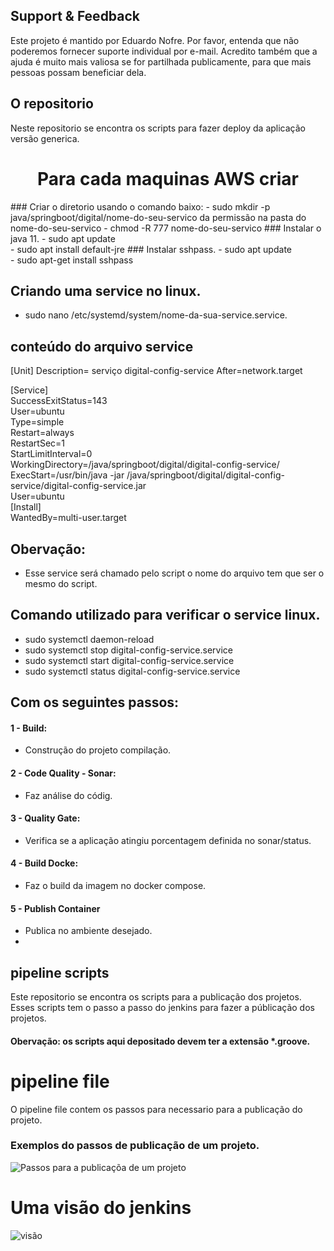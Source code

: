 ## Support & Feedback
Este projeto é mantido por Eduardo Nofre. Por favor, entenda que não poderemos fornecer suporte individual por e-mail. 
Acredito também que a ajuda é muito mais valiosa se for partilhada publicamente, para que mais pessoas possam beneficiar dela.

## O repositorio
Neste repositorio se encontra os scripts para fazer deploy da aplicação versão generica.

<h1 align="center">
    Para cada maquinas AWS criar
</h1>
  ### Criar o diretorio usando o comando baixo:
    - sudo mkdir -p java/springboot/digital/nome-do-seu-servico da permissão na pasta  do nome-do-seu-servico
    - chmod -R 777 nome-do-seu-servico
  ### Instalar o java 11.
   - sudo apt update<br>
   - sudo apt install default-jre
  ### Instalar sshpass.
   - sudo apt update<br>
   - sudo apt-get install sshpass

## Criando uma service no linux.
  - sudo nano /etc/systemd/system/nome-da-sua-service.service.
  
## conteúdo do arquivo service
[Unit]
Description= serviço digital-config-service
After=network.target

[Service]<br>
  SuccessExitStatus=143<br>
  User=ubuntu<br>
  Type=simple<br>
  Restart=always<br>
  RestartSec=1<br>
  StartLimitInterval=0<br>
  WorkingDirectory=/java/springboot/digital/digital-config-service/<br>
  ExecStart=/usr/bin/java -jar /java/springboot/digital/digital-config-service/digital-config-service.jar<br>
  User=ubuntu<br>
[Install]<br>
  WantedBy=multi-user.target<br>
    
## Obervação: 
  - Esse service será chamado  pelo script o nome do arquivo tem que ser o mesmo do script.

## Comando utilizado para verificar o service linux.
  - sudo systemctl daemon-reload
  - sudo systemctl stop digital-config-service.service
  - sudo systemctl start digital-config-service.service
  - sudo systemctl status digital-config-service.service

## Com os seguintes passos:
 #### 1 -  Build: 
 - Construção do projeto compilação. 
 #### 2 - Code Quality - Sonar: 
 - Faz análise do códig.
 #### 3 - Quality Gate: 
 - Verifica se a aplicação atingiu porcentagem definida no sonar/status.
 #### 4 - Build Docke: 
 - Faz o build da imagem no docker compose.
 #### 5 - Publish Container 
 - Publica no ambiente desejado.
 - 
## pipeline scripts
Este repositorio se encontra os scripts para a publicação dos projetos. Esses scripts tem o passo a passo do jenkins para fazer a públicação dos projetos.
#### Obervação: os scripts aqui depositado devem ter a extensão *.groove.

# pipeline file
O pipeline file contem os passos para necessario para a publicação do projeto.

### Exemplos do passos de publicação  de um projeto.
![Passos para a publicaçõa de um projeto](https://miro.medium.com/v2/resize:fit:640/format:webp/1*SGuCtn2Gj_Q1fOg0MjBd9g.png)


# Uma visão do jenkins
![visão](https://www.cloudbees.com/sites/default/files/blog/pipeline-vis.png)

    
  
